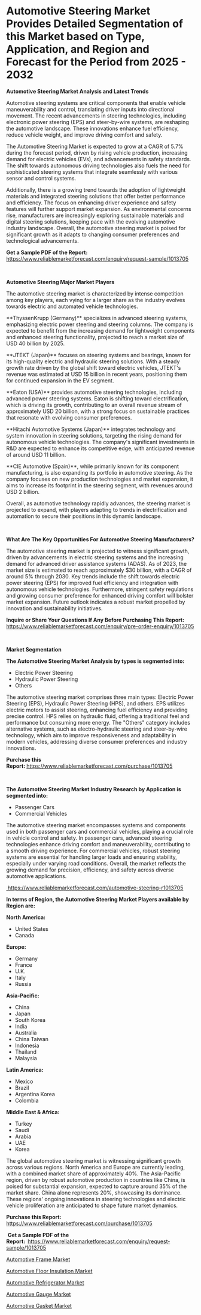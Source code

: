 <p><h1>Automotive Steering Market Provides Detailed Segmentation of this Market based on Type, Application, and Region and Forecast for the Period from 2025 - 2032</h1></p><p><strong>Automotive Steering Market Analysis and Latest Trends</strong></p>
<p><p>Automotive steering systems are critical components that enable vehicle maneuverability and control, translating driver inputs into directional movement. The recent advancements in steering technologies, including electronic power steering (EPS) and steer-by-wire systems, are reshaping the automotive landscape. These innovations enhance fuel efficiency, reduce vehicle weight, and improve driving comfort and safety.</p><p>The Automotive Steering Market is expected to grow at a CAGR of 5.7% during the forecast period, driven by rising vehicle production, increasing demand for electric vehicles (EVs), and advancements in safety standards. The shift towards autonomous driving technologies also fuels the need for sophisticated steering systems that integrate seamlessly with various sensor and control systems.</p><p>Additionally, there is a growing trend towards the adoption of lightweight materials and integrated steering solutions that offer better performance and efficiency. The focus on enhancing driver experience and safety features will further support market expansion. As environmental concerns rise, manufacturers are increasingly exploring sustainable materials and digital steering solutions, keeping pace with the evolving automotive industry landscape. Overall, the automotive steering market is poised for significant growth as it adapts to changing consumer preferences and technological advancements.</p></p>
<p><strong>Get a Sample PDF of the Report:&nbsp;</strong> <a href="https://www.reliablemarketforecast.com/enquiry/request-sample/1013705?utm_campaign=2011&utm_medium=2&utm_source=Github&utm_content=ia&utm_term=30032025&utm_id=automotive-steering">https://www.reliablemarketforecast.com/enquiry/request-sample/1013705</a></p>
<p>&nbsp;</p>
<p><strong>Automotive Steering Major Market Players</strong></p>
<p><p>The automotive steering market is characterized by intense competition among key players, each vying for a larger share as the industry evolves towards electric and automated vehicle technologies. </p><p>**ThyssenKrupp (Germany)** specializes in advanced steering systems, emphasizing electric power steering and steering columns. The company is expected to benefit from the increasing demand for lightweight components and enhanced steering functionality, projected to reach a market size of USD 40 billion by 2025.</p><p>**JTEKT (Japan)** focuses on steering systems and bearings, known for its high-quality electric and hydraulic steering solutions. With a steady growth rate driven by the global shift toward electric vehicles, JTEKT's revenue was estimated at USD 15 billion in recent years, positioning them for continued expansion in the EV segment.</p><p>**Eaton (USA)** provides automotive steering technologies, including advanced power steering systems. Eaton is shifting toward electrification, which is driving its growth, contributing to an overall revenue stream of approximately USD 20 billion, with a strong focus on sustainable practices that resonate with evolving consumer preferences.</p><p>**Hitachi Automotive Systems (Japan)** integrates technology and system innovation in steering solutions, targeting the rising demand for autonomous vehicle technologies. The company's significant investments in R&D are expected to enhance its competitive edge, with anticipated revenue of around USD 11 billion.</p><p>**CIE Automotive (Spain)**, while primarily known for its component manufacturing, is also expanding its portfolio in automotive steering. As the company focuses on new production technologies and market expansion, it aims to increase its footprint in the steering segment, with revenues around USD 2 billion.</p><p>Overall, as automotive technology rapidly advances, the steering market is projected to expand, with players adapting to trends in electrification and automation to secure their positions in this dynamic landscape.</p></p>
<p>&nbsp;</p>
<p><strong>What Are The Key Opportunities For Automotive Steering Manufacturers?</strong></p>
<p><p>The automotive steering market is projected to witness significant growth, driven by advancements in electric steering systems and the increasing demand for advanced driver assistance systems (ADAS). As of 2023, the market size is estimated to reach approximately $30 billion, with a CAGR of around 5% through 2030. Key trends include the shift towards electric power steering (EPS) for improved fuel efficiency and integration with autonomous vehicle technologies. Furthermore, stringent safety regulations and growing consumer preference for enhanced driving comfort will bolster market expansion. Future outlook indicates a robust market propelled by innovation and sustainability initiatives.</p></p>
<p><strong>Inquire or Share Your Questions If Any Before Purchasing This Report:</strong> <a href="https://www.reliablemarketforecast.com/enquiry/pre-order-enquiry/1013705?utm_campaign=2011&utm_medium=2&utm_source=Github&utm_content=ia&utm_term=30032025&utm_id=automotive-steering">https://www.reliablemarketforecast.com/enquiry/pre-order-enquiry/1013705</a></p>
<p>&nbsp;</p>
<p><strong>Market Segmentation</strong></p>
<p><strong>The Automotive Steering Market Analysis by types is segmented into:</strong></p>
<p><ul><li>Electric Power Steering</li><li>Hydraulic Power Steering</li><li>Others</li></ul></p>
<p><p>The automotive steering market comprises three main types: Electric Power Steering (EPS), Hydraulic Power Steering (HPS), and others. EPS utilizes electric motors to assist steering, enhancing fuel efficiency and providing precise control. HPS relies on hydraulic fluid, offering a traditional feel and performance but consuming more energy. The "Others" category includes alternative systems, such as electro-hydraulic steering and steer-by-wire technology, which aim to improve responsiveness and adaptability in modern vehicles, addressing diverse consumer preferences and industry innovations.</p></p>
<p><strong>Purchase this Report:&nbsp;</strong><a href="https://www.reliablemarketforecast.com/purchase/1013705?utm_campaign=2011&utm_medium=2&utm_source=Github&utm_content=ia&utm_term=30032025&utm_id=automotive-steering">https://www.reliablemarketforecast.com/purchase/1013705</a></p>
<p>&nbsp;</p>
<p><strong>The Automotive Steering Market Industry Research by Application is segmented into:</strong></p>
<p><ul><li>Passenger Cars</li><li>Commercial Vehicles</li></ul></p>
<p><p>The automotive steering market encompasses systems and components used in both passenger cars and commercial vehicles, playing a crucial role in vehicle control and safety. In passenger cars, advanced steering technologies enhance driving comfort and maneuverability, contributing to a smooth driving experience. For commercial vehicles, robust steering systems are essential for handling larger loads and ensuring stability, especially under varying road conditions. Overall, the market reflects the growing demand for precision, efficiency, and safety across diverse automotive applications.</p></p>
<p><a href="https://www.reliablemarketforecast.com/automotive-steering-r1013705?utm_campaign=2011&utm_medium=2&utm_source=Github&utm_content=ia&utm_term=30032025&utm_id=automotive-steering">&nbsp;https://www.reliablemarketforecast.com/automotive-steering-r1013705</a></p>
<p><strong>In terms of Region, the Automotive Steering Market Players available by Region are:</strong></p>
<p>
    <p> <strong> North America: </strong>
        <ul>
            <li>United States</li>
            <li>Canada</li>
        </ul>
        </p> 
    <p> <strong> Europe: </strong>
        <ul>
            <li>Germany</li>
            <li>France</li>
            <li>U.K.</li>
            <li>Italy</li>
            <li>Russia</li>
        </ul>
        </p> 
    <p> <strong> Asia-Pacific: </strong>
        <ul>
            <li>China</li>
            <li>Japan</li>
            <li>South Korea</li>
            <li>India</li>
            <li>Australia</li>
            <li>China Taiwan</li>
            <li>Indonesia</li>
            <li>Thailand</li>
            <li>Malaysia</li>
        </ul>
        </p> 
    <p> <strong> Latin America: </strong>
        <ul>
            <li>Mexico</li>
            <li>Brazil</li>
            <li>Argentina Korea</li>
            <li>Colombia</li>
        </ul>
        </p> 
    <p> <strong> Middle East & Africa: </strong>
        <ul>
            <li>Turkey</li>
            <li>Saudi</li>
            <li>Arabia</li>
            <li>UAE</li>
            <li>Korea</li>
        </ul>
    </p>
    </p>
<p><p>The global automotive steering market is witnessing significant growth across various regions. North America and Europe are currently leading, with a combined market share of approximately 40%. The Asia-Pacific region, driven by robust automotive production in countries like China, is poised for substantial expansion, expected to capture around 35% of the market share. China alone represents 20%, showcasing its dominance. These regions' ongoing innovations in steering technologies and electric vehicle proliferation are anticipated to shape future market dynamics.</p></p>
<p><strong>Purchase this Report: </strong><a href="https://www.reliablemarketforecast.com/purchase/1013705?utm_campaign=2011&utm_medium=2&utm_source=Github&utm_content=ia&utm_term=30032025&utm_id=automotive-steering">https://www.reliablemarketforecast.com/purchase/1013705</a></p>
<p>&nbsp;<strong>Get a Sample PDF of the Report:&nbsp;&nbsp;</strong><a href="https://www.reliablemarketforecast.com/enquiry/request-sample/1013705?utm_campaign=2011&utm_medium=2&utm_source=Github&utm_content=ia&utm_term=30032025&utm_id=automotive-steering">https://www.reliablemarketforecast.com/enquiry/request-sample/1013705</a></p>
<p><strong></strong></p>
<p><p><a href="https://github.com/moroesarta/Market-Research-Report-List-1/blob/main/automotive-frame-market.md?utm_campaign=2011&utm_medium=2&utm_source=Github&utm_content=ia&utm_term=30032025&utm_id=automotive-steering">Automotive Frame Market</a></p><p><a href="https://github.com/sadaandilou/Market-Research-Report-List-1/blob/main/automotive-floor-insulation-market.md?utm_campaign=2011&utm_medium=2&utm_source=Github&utm_content=ia&utm_term=30032025&utm_id=automotive-steering">Automotive Floor Insulation Market</a></p><p><a href="https://github.com/janustabarf2/Market-Research-Report-List-1/blob/main/automotive-refrigerator-market.md?utm_campaign=2011&utm_medium=2&utm_source=Github&utm_content=ia&utm_term=30032025&utm_id=automotive-steering">Automotive Refrigerator Market</a></p><p><a href="https://github.com/kaganalcinwv/Market-Research-Report-List-1/blob/main/automotive-gauge-market.md?utm_campaign=2011&utm_medium=2&utm_source=Github&utm_content=ia&utm_term=30032025&utm_id=automotive-steering">Automotive Gauge Market</a></p><p><a href="https://github.com/szaszgrychkq/Market-Research-Report-List-1/blob/main/automotive-gasket-market.md?utm_campaign=2011&utm_medium=2&utm_source=Github&utm_content=ia&utm_term=30032025&utm_id=automotive-steering">Automotive Gasket Market</a></p></p>